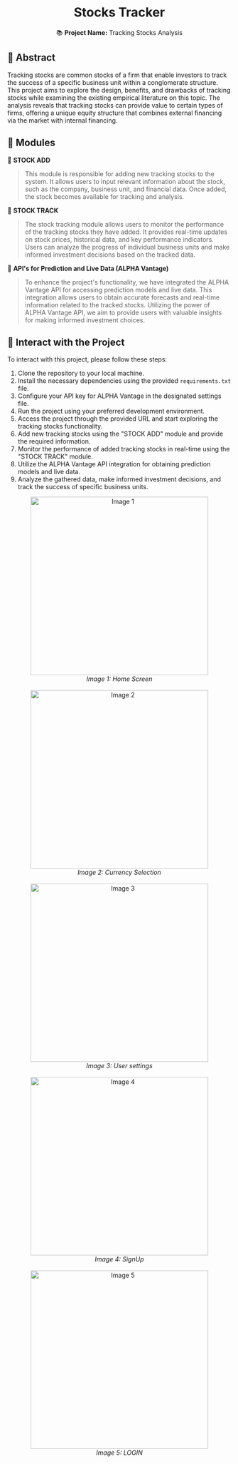 <h1 align="center">Stocks Tracker</h1>

<p align="center">
  📚 <strong>Project Name:</strong> Tracking Stocks Analysis
</p>


## 📝 Abstract

Tracking stocks are common stocks of a firm that enable investors to track the success of a specific business unit within a conglomerate structure. This project aims to explore the design, benefits, and drawbacks of tracking stocks while examining the existing empirical literature on this topic. The analysis reveals that tracking stocks can provide value to certain types of firms, offering a unique equity structure that combines external financing via the market with internal financing.

## 📁 Modules

📌 **STOCK ADD**
> This module is responsible for adding new tracking stocks to the system. It allows users to input relevant information about the stock, such as the company, business unit, and financial data. Once added, the stock becomes available for tracking and analysis.

📌 **STOCK TRACK**
> The stock tracking module allows users to monitor the performance of the tracking stocks they have added. It provides real-time updates on stock prices, historical data, and key performance indicators. Users can analyze the progress of individual business units and make informed investment decisions based on the tracked data.

📌 **API's for Prediction and Live Data (ALPHA Vantage)**
> To enhance the project's functionality, we have integrated the ALPHA Vantage API for accessing prediction models and live data. This integration allows users to obtain accurate forecasts and real-time information related to the tracked stocks. Utilizing the power of ALPHA Vantage API, we aim to provide users with valuable insights for making informed investment choices.

## 🌟 Interact with the Project

To interact with this project, please follow these steps:

1. Clone the repository to your local machine.
2. Install the necessary dependencies using the provided `requirements.txt` file.
3. Configure your API key for ALPHA Vantage in the designated settings file.
4. Run the project using your preferred development environment.
5. Access the project through the provided URL and start exploring the tracking stocks functionality.
6. Add new tracking stocks using the "STOCK ADD" module and provide the required information.
7. Monitor the performance of added tracking stocks in real-time using the "STOCK TRACK" module.
8. Utilize the ALPHA Vantage API integration for obtaining prediction models and live data.
9. Analyze the gathered data, make informed investment decisions, and track the success of specific business units.

<div align="center">
  <img src="https://github.com/BigRathna/INKAHANE/blob/main/images/Picture1.jpg" alt="Image 1" width="400px">
  <br>
  <em>Image 1: Home Screen</em>
</div>
  <br>

<div align="center">
  <img src="https://github.com/BigRathna/INKAHANE/blob/main/images/Picture2.jpg" alt="Image 2" width="400px">
  <br>
  <em>Image 2: Currency Selection</em>
</div>
  <br>

<div align="center">
  <img src="https://github.com/BigRathna/INKAHANE/blob/main/images/Picture3.jpg" alt="Image 3" width="400px">
  <br>
  <em>Image 3: User settings</em>
</div>
  <br>

<div align="center">
  <img src="https://github.com/BigRathna/INKAHANE/blob/main/images/Picture4.jpg" alt="Image 4" width="400px">
  <br>
  <em>Image 4: SignUp</em>
</div>
  <br>

<div align="center">
  <img src="https://github.com/BigRathna/INKAHANE/blob/main/images/Picture5.jpg" alt="Image 5" width="400px">
  <br>
  <em>Image 5: LOGIN</em>
</div>
